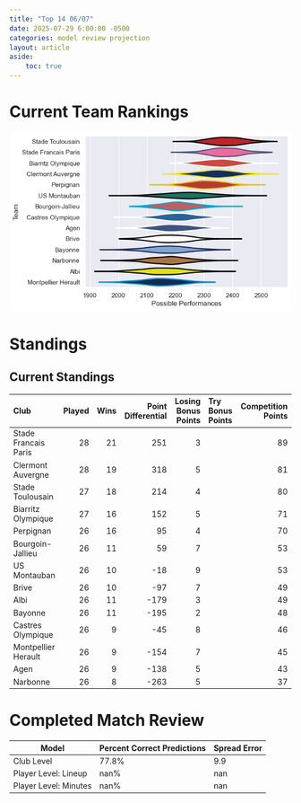 ```yaml
---  
title: "Top 14 06/07"  
date: 2025-07-29 6:00:00 -0500  
categories: model review projection  
layout: article  
aside:  
    toc: true  
---
```

# Current Team Rankings


![Club Rankings](plots/rankings_Top_14_0607.png)
# Standings

## Current Standings


| Club                 |   Played |   Wins |   Point Differential |   Losing Bonus Points | Try Bonus Points   |   Competition Points |
|:---------------------|---------:|-------:|---------------------:|----------------------:|:-------------------|---------------------:|
| Stade Francais Paris |       28 |     21 |                  251 |                     3 |                    |                   89 |
| Clermont Auvergne    |       28 |     19 |                  318 |                     5 |                    |                   81 |
| Stade Toulousain     |       27 |     18 |                  214 |                     4 |                    |                   80 |
| Biarritz Olympique   |       27 |     16 |                  152 |                     5 |                    |                   71 |
| Perpignan            |       26 |     16 |                   95 |                     4 |                    |                   70 |
| Bourgoin-Jallieu     |       26 |     11 |                   59 |                     7 |                    |                   53 |
| US Montauban         |       26 |     10 |                  -18 |                     9 |                    |                   53 |
| Brive                |       26 |     10 |                  -97 |                     7 |                    |                   49 |
| Albi                 |       26 |     11 |                 -179 |                     3 |                    |                   49 |
| Bayonne              |       26 |     11 |                 -195 |                     2 |                    |                   48 |
| Castres Olympique    |       26 |      9 |                  -45 |                     8 |                    |                   46 |
| Montpellier Herault  |       26 |      9 |                 -154 |                     7 |                    |                   45 |
| Agen                 |       26 |      9 |                 -138 |                     5 |                    |                   43 |
| Narbonne             |       26 |      8 |                 -263 |                     5 |                    |                   37 |



# Completed Match Review


| Model | Percent Correct Predictions | Spread Error |
| ------ | ------ | ------ |
| Club Level | 77.8% | 9.9 |
| Player Level: Lineup | nan% | nan |
| Player Level: Minutes | nan% | nan |

